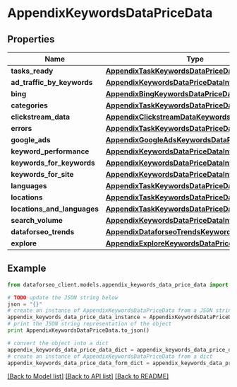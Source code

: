 # AppendixKeywordsDataPriceData


## Properties

Name | Type | Description | Notes
------------ | ------------- | ------------- | -------------
**tasks_ready** | [**AppendixTaskKeywordsDataPriceDataInfo**](AppendixTaskKeywordsDataPriceDataInfo.md) |  | [optional] 
**ad_traffic_by_keywords** | [**AppendixKeywordsDataPriceDataInfo**](AppendixKeywordsDataPriceDataInfo.md) |  | [optional] 
**bing** | [**AppendixBingKeywordsDataPriceData**](AppendixBingKeywordsDataPriceData.md) |  | [optional] 
**categories** | [**AppendixTaskKeywordsDataPriceDataInfo**](AppendixTaskKeywordsDataPriceDataInfo.md) |  | [optional] 
**clickstream_data** | [**AppendixClickstreamDataKeywordsDataPriceData**](AppendixClickstreamDataKeywordsDataPriceData.md) |  | [optional] 
**errors** | [**AppendixTaskKeywordsDataPriceDataInfo**](AppendixTaskKeywordsDataPriceDataInfo.md) |  | [optional] 
**google_ads** | [**AppendixGoogleAdsKeywordsDataPriceData**](AppendixGoogleAdsKeywordsDataPriceData.md) |  | [optional] 
**keyword_performance** | [**AppendixKeywordsDataPriceDataInfo**](AppendixKeywordsDataPriceDataInfo.md) |  | [optional] 
**keywords_for_keywords** | [**AppendixKeywordsDataPriceDataInfo**](AppendixKeywordsDataPriceDataInfo.md) |  | [optional] 
**keywords_for_site** | [**AppendixKeywordsDataPriceDataInfo**](AppendixKeywordsDataPriceDataInfo.md) |  | [optional] 
**languages** | [**AppendixTaskKeywordsDataPriceDataInfo**](AppendixTaskKeywordsDataPriceDataInfo.md) |  | [optional] 
**locations** | [**AppendixTaskKeywordsDataPriceDataInfo**](AppendixTaskKeywordsDataPriceDataInfo.md) |  | [optional] 
**locations_and_languages** | [**AppendixTaskKeywordsDataPriceDataInfo**](AppendixTaskKeywordsDataPriceDataInfo.md) |  | [optional] 
**search_volume** | [**AppendixKeywordsDataPriceDataInfo**](AppendixKeywordsDataPriceDataInfo.md) |  | [optional] 
**dataforseo_trends** | [**AppendixDataforseoTrendsKeywordsDataPriceData**](AppendixDataforseoTrendsKeywordsDataPriceData.md) |  | [optional] 
**explore** | [**AppendixExploreKeywordsDataPriceData**](AppendixExploreKeywordsDataPriceData.md) |  | [optional] 

## Example

```python
from dataforseo_client.models.appendix_keywords_data_price_data import AppendixKeywordsDataPriceData

# TODO update the JSON string below
json = "{}"
# create an instance of AppendixKeywordsDataPriceData from a JSON string
appendix_keywords_data_price_data_instance = AppendixKeywordsDataPriceData.from_json(json)
# print the JSON string representation of the object
print AppendixKeywordsDataPriceData.to_json()

# convert the object into a dict
appendix_keywords_data_price_data_dict = appendix_keywords_data_price_data_instance.to_dict()
# create an instance of AppendixKeywordsDataPriceData from a dict
appendix_keywords_data_price_data_form_dict = appendix_keywords_data_price_data.from_dict(appendix_keywords_data_price_data_dict)
```
[[Back to Model list]](../README.md#documentation-for-models) [[Back to API list]](../README.md#documentation-for-api-endpoints) [[Back to README]](../README.md)


